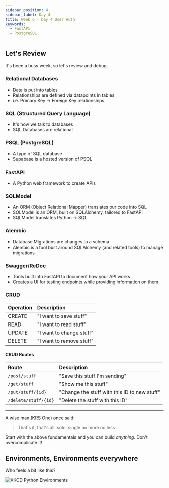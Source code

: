 ```yaml
---
sidebar_position: 4
sidebar_label: Day 4
title: Week 6 - Day 4 User Auth
keywords:
  - FastAPI
  - PostgreSQL
---
```


<!-- markdownlint-disable no-inline-html -->

## Let's Review

It's been a busy week, so let's review and debug.

### Relational Databases

- Data is put into tables
- Relationships are defined via datapoints in tables
- i.e. Primary Key -> Foreign Key relationships

### SQL (Structured Query Language)

- It's how we talk to databases
- SQL Databases are relational

### PSQL (PostgreSQL)

- A type of SQL database
- Supabase is a hosted version of PSQL

### FastAPI

- A Python web framework to create APIs

### SQLModel

- An ORM (Object Relational Mapper) translates our code into SQL
- SQLModel is an ORM, built on SQLAlchemy, tailored to FastAPI
- SQLModel translates Python -> SQL

### Alembic

- Database Migrations are changes to a schema
- Alembic is a tool built around SQLAlchemy (and related tools) to manage migrations

### Swagger/ReDoc

- Tools built into FastAPI to document how your API works
- Creates a UI for testing endpoints while providing information on them

### CRUD

| Operation | Description              |
| :-------- | :----------------------- |
| CREATE    | "I want to save stuff"   |
| READ      | "I want to read stuff"   |
| UPDATE    | "I want to change stuff" |
| DELETE    | "I want to remove stuff" |

#### CRUD Routes

| Route                | Description                                  |
| :------------------- | :------------------------------------------- |
| `/post/stuff`        | "Save this stuff I'm sending"                |
| `/get/stuff`         | "Show me this stuff"                         |
| `/put/stuff/{id}`    | "Change the stuff with this ID to new stuff" |
| `/delete/stuff/{id}` | "Delete the stuff with this ID"              |

---

A wise man (KRS One) once said:

> That's it, that's all, solo, single no more no less

Start with the above fundamentals and you can build _anything_.  Don't overcomplicate it!

## Environments, Environments everywhere

Who feels a bit like this?

![XKCD Python Environments](https://imgs.xkcd.com/comics/python_environment.png)
